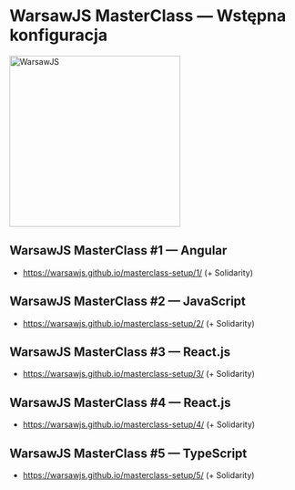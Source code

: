 # WarsawJS MasterClass — Wstępna konfiguracja

<img
    src="https://warsawjs.com/static/images/logos/logo-warsawjs.svg"
    alt="WarsawJS"
    width="300"
/>

## WarsawJS MasterClass #1 — Angular

* <https://warsawjs.github.io/masterclass-setup/1/> (+ Solidarity)

## WarsawJS MasterClass #2 — JavaScript

* <https://warsawjs.github.io/masterclass-setup/2/> (+ Solidarity)

## WarsawJS MasterClass #3 — React.js

* <https://warsawjs.github.io/masterclass-setup/3/> (+ Solidarity)

## WarsawJS MasterClass #4 — React.js

* <https://warsawjs.github.io/masterclass-setup/4/> (+ Solidarity)

## WarsawJS MasterClass #5 — TypeScript

* <https://warsawjs.github.io/masterclass-setup/5/> (+ Solidarity)
